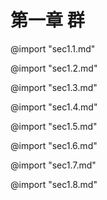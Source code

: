 # 第一章 群

@import "sec1.1.md"

@import "sec1.2.md"

@import "sec1.3.md"

@import "sec1.4.md"

@import "sec1.5.md"

@import "sec1.6.md"

@import "sec1.7.md"

@import "sec1.8.md"



